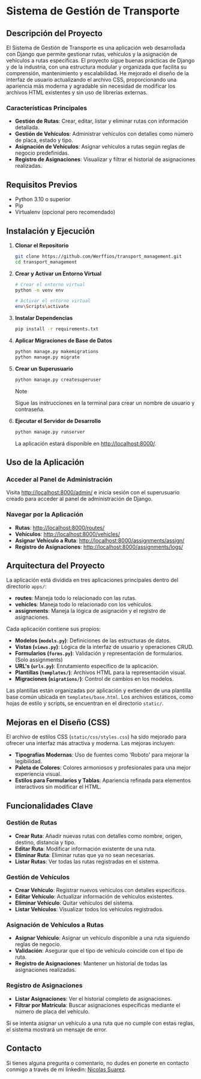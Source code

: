 # Sistema de Gestión de Transporte

## Descripción del Proyecto

El Sistema de Gestión de Transporte es una aplicación web desarrollada con Django que permite gestionar
rutas, vehículos y la asignación de vehículos a rutas específicas. El proyecto sigue buenas 
prácticas de Django y de la industria, con una estructura modular y organizada que facilita su 
comprensión, mantenimiento y escalabilidad. He mejorado el diseño de la interfaz de usuario 
actualizando el archivo CSS, proporcionando una apariencia más moderna y agradable sin necesidad 
de modificar los archivos HTML existentes y sin uso de librerías externas.

### Características Principales

- **Gestión de Rutas**: Crear, editar, listar y eliminar rutas con información detallada.
- **Gestión de Vehículos**: Administrar vehículos con detalles como número de placa, estado y tipo.
- **Asignación de Vehículos**: Asignar vehículos a rutas según reglas de negocio predefinidas.
- **Registro de Asignaciones**: Visualizar y filtrar el historial de asignaciones realizadas.

## Requisitos Previos
- Python 3.10 o superior
- Pip
- Virtualenv (opcional pero recomendado)

## Instalación y Ejecución
1. **Clonar el Repositorio**
    ```bash
    git clone https://github.com/Werffios/transport_management.git
    cd transport_management
    ```
2. **Crear y Activar un Entorno Virtual**
    ```bash
    # Crear el entorno virtual
    python -m venv env

    # Activar el entorno virtual
    env\Scripts\activate
    ```
3. **Instalar Dependencias**
    ```bash
    pip install -r requirements.txt
    ```
4. **Aplicar Migraciones de Base de Datos**
    ```bash
    python manage.py makemigrations
    python manage.py migrate
    ```
5. **Crear un Superusuario**
    ```bash
    python manage.py createsuperuser
    ```
   > [!NOTE]
   > Sigue las instrucciones en la terminal para crear un nombre de usuario y contraseña.

6. **Ejecutar el Servidor de Desarrollo**
    ```bash
    python manage.py runserver
    ```
    La aplicación estará disponible en [http://localhost:8000/](http://localhost:8000/).

## Uso de la Aplicación
### Acceder al Panel de Administración
Visita [http://localhost:8000/admin/](http://localhost:8000/admin/) e inicia sesión con el superusuario
creado para acceder al panel de administración de Django.

### Navegar por la Aplicación
- **Rutas**: [http://localhost:8000/routes/](http://localhost:8000/routes/)
- **Vehículos**: [http://localhost:8000/vehicles/](http://localhost:8000/vehicles/)
- **Asignar Vehículo a Ruta**: [http://localhost:8000/assignments/assign/](http://localhost:8000/assignments/assign/)
- **Registro de Asignaciones**: [http://localhost:8000/assignments/logs/](http://localhost:8000/assignments/logs/)

## Arquitectura del Proyecto
La aplicación está dividida en tres aplicaciones principales dentro del directorio `apps/`:

- **routes**: Maneja todo lo relacionado con las rutas.
- **vehicles**: Maneja todo lo relacionado con los vehículos.
- **assignments**: Maneja la lógica de asignación y el registro de asignaciones.

Cada aplicación contiene sus propios:
- **Modelos (`models.py`)**: Definiciones de las estructuras de datos.
- **Vistas (`views.py`)**: Lógica de la interfaz de usuario y operaciones CRUD.
- **Formularios (`forms.py`)**: Validación y representación de formularios. (Solo assignments)
- **URL's (`urls.py`)**: Enrutamiento específico de la aplicación.
- **Plantillas (`templates/`)**: Archivos HTML para la representación visual.
- **Migraciones (`migrations/`)**: Control de cambios en los modelos.

Las plantillas están organizadas por aplicación y extienden de una plantilla base común ubicada en 
`templates/base.html`. Los archivos estáticos, como hojas de estilo y scripts, se encuentran en el 
directorio `static/`.

## Mejoras en el Diseño (CSS)
El archivo de estilos CSS (`static/css/styles.css`) ha sido mejorado para ofrecer una interfaz 
más atractiva y moderna. Las mejoras incluyen:
- **Tipografías Modernas**: Uso de fuentes como 'Roboto' para mejorar la legibilidad.
- **Paleta de Colores**: Colores armoniosos y profesionales para una mejor experiencia visual.
- **Estilos para Formularios y Tablas**: Apariencia refinada para elementos interactivos sin 
modificar el HTML.

## Funcionalidades Clave
### Gestión de Rutas
- **Crear Ruta**: Añadir nuevas rutas con detalles como nombre, origen, destino, distancia y tipo.
- **Editar Ruta**: Modificar información existente de una ruta.
- **Eliminar Ruta**: Eliminar rutas que ya no sean necesarias.
- **Listar Rutas**: Ver todas las rutas registradas en el sistema.

### Gestión de Vehículos
- **Crear Vehículo**: Registrar nuevos vehículos con detalles específicos.
- **Editar Vehículo**: Actualizar información de vehículos existentes.
- **Eliminar Vehículo**: Quitar vehículos del sistema.
- **Listar Vehículos**: Visualizar todos los vehículos registrados.

### Asignación de Vehículos a Rutas
- **Asignar Vehículo**: Asignar un vehículo disponible a una ruta siguiendo reglas de negocio.
- **Validación**: Asegurar que el tipo de vehículo coincide con el tipo de ruta.
- **Registro de Asignaciones**: Mantener un historial de todas las asignaciones realizadas.

### Registro de Asignaciones
- **Listar Asignaciones**: Ver el historial completo de asignaciones.
- **Filtrar por Matrícula**: Buscar asignaciones específicas mediante el número de placa del vehículo.

Si se intenta asignar un vehículo a una ruta que no cumple con estas reglas, el sistema mostrará 
un mensaje de error.

## Contacto
Si tienes alguna pregunta o comentario, no dudes en ponerte en contacto conmigo a través de mi linkedin: [Nicolas Suarez](https://www.linkedin.com/in/nicolassuarezrodriguez/).